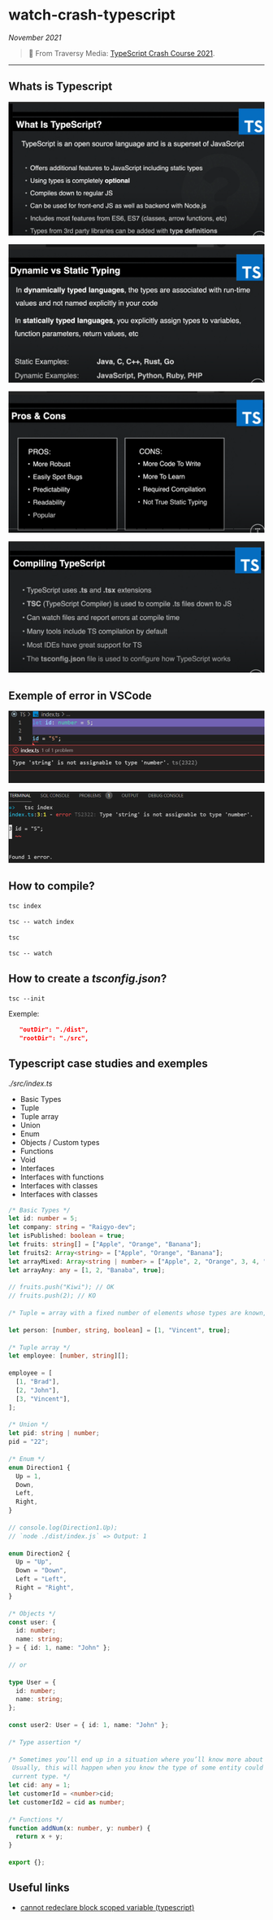 # watch-crash-typescript

_November 2021_

> 🔨 From Traversy Media: [TypeScript Crash Course 2021](https://www.youtube.com/watch?v=BCg4U1FzODs).

---

## Whats is Typescript

![capture 1](./_img-readme/01-what-is-ts.png)

![capture 2](./_img-readme/02-dynamic-static.png)

![capture 3](./_img-readme/03-pros-cons.png)

![capture 4](./_img-readme/04-compiling.png)

## Exemple of error in VSCode

![capture 5](./_img-readme/error-exemple.png)

![capture 6](./_img-readme/error-exemple2.png)

## How to compile?

`tsc index`

`tsc -- watch index`

`tsc`

`tsc -- watch`

## How to create a _tsconfig.json_?

`tsc --init`

Exemple:

```json
   "outDir": "./dist",
   "rootDir": "./src",
```

## Typescript case studies and exemples

_./src/index.ts_

- Basic Types
- Tuple
- Tuple array
- Union
- Enum
- Objects / Custom types
- Functions
- Void
- Interfaces
- Interfaces with functions
- Interfaces with classes
- Interfaces with classes

```ts
/* Basic Types */
let id: number = 5;
let company: string = "Raigyo-dev";
let isPublished: boolean = true;
let fruits: string[] = ["Apple", "Orange", "Banana"];
let fruits2: Array<string> = ["Apple", "Orange", "Banana"];
let arrayMixed: Array<string | number> = ["Apple", 2, "Orange", 3, 4, "Banana"];
let arrayAny: any = [1, 2, "Banaba", true];

// fruits.push("Kiwi"); // OK
// fruits.push(2); // KO

/* Tuple = array with a fixed number of elements whose types are known, but need not be the same*/

let person: [number, string, boolean] = [1, "Vincent", true];

/* Tuple array */
let employee: [number, string][];

employee = [
  [1, "Brad"],
  [2, "John"],
  [3, "Vincent"],
];

/* Union */
let pid: string | number;
pid = "22";

/* Enum */
enum Direction1 {
  Up = 1,
  Down,
  Left,
  Right,
}

// console.log(Direction1.Up);
// `node ./dist/index.js` => Output: 1

enum Direction2 {
  Up = "Up",
  Down = "Down",
  Left = "Left",
  Right = "Right",
}

/* Objects */
const user: {
  id: number;
  name: string;
} = { id: 1, name: "John" };

// or

type User = {
  id: number;
  name: string;
};

const user2: User = { id: 1, name: "John" };

/* Type assertion */

/* Sometimes you’ll end up in a situation where you’ll know more about a value than TypeScript does.
 Usually, this will happen when you know the type of some entity could be more specific than its
 current type. */
let cid: any = 1;
let customerId = <number>cid;
let customerId2 = cid as number;

/* Functions */
function addNum(x: number, y: number) {
  return x + y;
}

export {};
```

## Useful links

- [cannot redeclare block scoped variable (typescript)](https://stackoverflow.com/questions/35758584/cannot-redeclare-block-scoped-variable-typescript)
